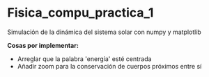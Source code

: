 # Fisica_compu_practica_1
 Simulación de la dinámica del sistema solar con numpy y matplotlib

 **Cosas por implementar:**
- Arreglar que la palabra 'energía' esté centrada
- Añadir zoom para la conservación de cuerpos próximos entre sí
